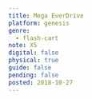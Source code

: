 ```yaml
---
title: Mega EverDrive
platform: genesis
genre:
  - flash-cart
note: X5
digital: false
physical: true
guide: false
pending: false
posted: 2018-10-27
---
```

